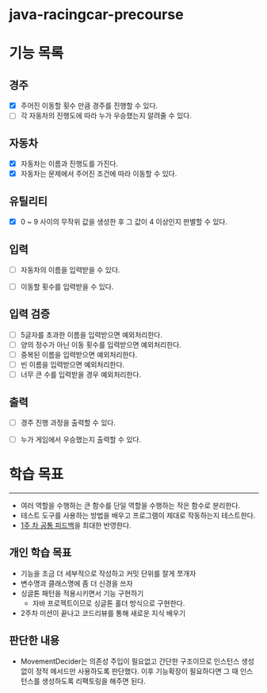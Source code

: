 # java-racingcar-precourse

# 기능 목록

## 경주
- [x] 주어진 이동할 횟수 만큼 경주를 진행할 수 있다.
- [ ] 각 자동차의 진행도에 따라 누가 우승했는지 알려줄 수 있다.

## 자동차
- [x] 자동차는 이름과 진행도를 가진다.
- [x] 자동차는 문제에서 주어진 조건에 따라 이동할 수 있다.

## 유틸리티
- [x] 0 ~ 9 사이의 무작위 값을 생성한 후 그 값이 4 이상인지 판별할 수 있다.


## 입력
- [ ] 자동차의 이름을 입력받을 수 있다.
- [ ] 이동할 횟수를 입력받을 수 있다.


## 입력 검증
- [ ] 5글자를 초과한 이름을 입력받으면 예외처리한다.
- [ ] 양의 정수가 아닌 이동 횟수를 입력받으면 예외처리한다.
- [ ] 중복된 이름을 입력받으면 예외처리한다.
- [ ] 빈 이름을 입력받으면 예외처리한다.
- [ ] 너무 큰 수를 입력받을 경우 예외처리한다.

## 출력
- [ ] 경주 진행 과정을 출력할 수 있다.
- [ ] 누가 게임에서 우승했는지 출력할 수 있다.


# 학습 목표

---

- 여러 역할을 수행하는 큰 함수를 단일 역할을 수행하는 작은 함수로 분리한다.
- 테스트 도구를 사용하는 방법을 배우고 프로그램이 제대로 작동하는지 테스트한다.
- [1주 차 공통 피드백](https://docs.google.com/document/d/1MdiqBV5nhSfFB96-p5LlKrGM8uLopXslh1vEzwxR9Bo/edit?tab=t.0)을 최대한 반영한다.



## 개인 학습 목표

- 기능을 조금 더 세부적으로 작성하고 커밋 단위를 잘게 쪼개자
- 변수명과 클래스명에 좀 더 신경을 쓰자
- 싱글톤 패턴을 적용시키면서 기능 구현하기
  - 자바 프로젝트이므로 싱글톤 홀더 방식으로 구현한다.
- 2주차 미션이 끝나고 코드리뷰를 통해 새로운 지식 배우기



## 판단한 내용

- MovementDecider는 의존성 주입이 필요없고 간단한 구조이므로 인스턴스 생성 없이 정적 메서드만
사용하도록 판단했다. 이후 기능확장이 필요하다면 그 때 인스턴스를 생성하도록 리팩토링을 해주면 된다.
